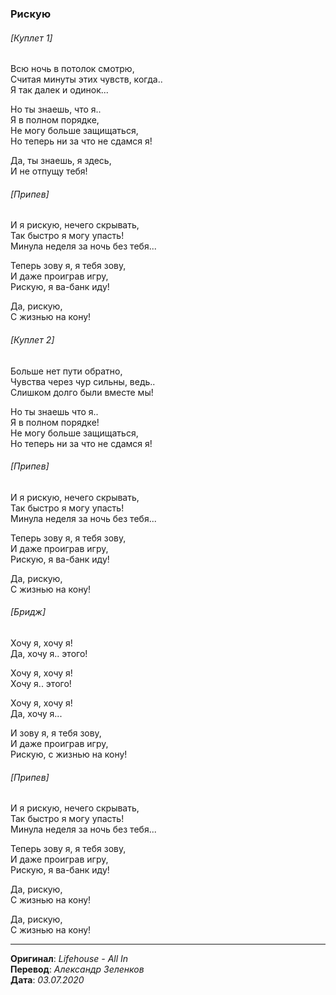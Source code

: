 ### Рискую

###### [Куплет 1]

Всю ночь в потолок смотрю, \
Считая минуты этих чувств, когда.. \
Я так далек и одинок...

Но ты знаешь, что я.. \
Я в полном порядке, \
Не могу больше защищаться, \
Но теперь ни за что не сдамся я!

Да, ты знаешь, я здесь, \
И не отпущу тебя!

###### [Припев]

И я рискую, нечего скрывать, \
Так быстро я могу упасть! \
Минула неделя за ночь без тебя...

Теперь зову я, я тебя зову, \
И даже проиграв игру, \
Рискую, я ва-банк иду!

Да, рискую, \
С жизнью на кону!

###### [Куплет 2]

Больше нет пути обратно, \
Чувства через чур сильны, ведь.. \
Слишком долго были вместе мы!

Но ты знаешь что я.. \
Я в полном порядке! \
Не могу больше защищаться, \
Но теперь ни за что не сдамся я!

###### [Припев]

И я рискую, нечего скрывать, \
Так быстро я могу упасть! \
Минула неделя за ночь без тебя...

Теперь зову я, я тебя зову, \
И даже проиграв игру, \
Рискую, я ва-банк иду!

Да, рискую, \
С жизнью на кону!

###### [Бридж]

Хочу я, хочу я! \
Да, хочу я.. этого!

Хочу я, хочу я! \
Хочу я.. этого!

Хочу я, хочу я! \
Да, хочу я...

И зову я, я тебя зову, \
И даже проиграв игру, \
Рискую, с жизнью на кону!

###### [Припев]

И я рискую, нечего скрывать, \
Так быстро я могу упасть! \
Минула неделя за ночь без тебя...

Теперь зову я, я тебя зову, \
И даже проиграв игру, \
Рискую, я ва-банк иду!

Да, рискую, \
С жизнью на кону!

Да, рискую, \
С жизнью на кону!

---

**Оригинал**: _Lifehouse - All In_ \
**Перевод**: _Александр Зеленков_ \
**Дата**: _03.07.2020_
